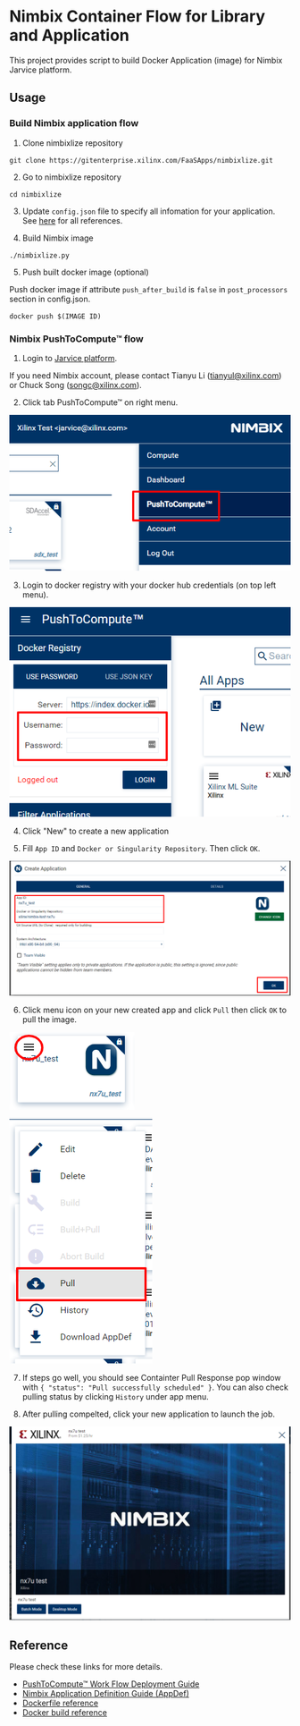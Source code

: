 # Nimbix Container Flow for Library and Application

This project provides script to build Docker Application (image) for Nimbix Jarvice platform. 

## Usage

### Build Nimbix application flow

1. Clone nimbixlize repository

```
git clone https://gitenterprise.xilinx.com/FaaSApps/nimbixlize.git
```

2. Go to nimbixlize repository

```
cd nimbixlize
```

3. Update `config.json` file to specify all infomation for your application. See [here](doc/config.md) for all references.  

4. Build Nimbix image

```
./nimbixlize.py
```

5. Push built docker image (optional)

Push docker image if attribute `push_after_build` is `false` in `post_processors` section in config.json. 

```
docker push $(IMAGE ID)
```
### Nimbix PushToCompute™ flow

1. Login to [Jarvice platform](https://platform.jarvice.com/). 

If you need Nimbix account, please contact Tianyu Li (tianyul@xilinx.com) or Chuck Song (songc@xilinx.com).

2. Click tab PushToCompute™ on right menu. 

![PushToCompute™](doc/pushtocompute.png)

3. Login to docker registry with your docker hub credentials (on top left menu). 

![Login to docker registry](doc/dockertegistry.png)

4. Click "New" to create a new application

5. Fill `App ID` and `Docker or Singularity Repository`. Then click `OK`. 

![Create Application](doc/createapp.png)

6. Click menu icon on your new created app and click `Pull` then click `OK` to pull the image. 

![Pull Image 1](doc/pull1.png)

![Pull Image 2](doc/pull2.png)

7. If steps go well, you should see Containter Pull Response pop window with `{ "status": "Pull successfully scheduled" }`. You can also check pulling status by clicking `History` under app menu. 

8. After pulling compelted, click your new application to launch the job. 

![Launch app](doc/launch.png)

## Reference

Please check these links for more details. 

* [PushToCompute™ Work Flow Deployment Guide](https://jarvice.readthedocs.io/en/latest/cicd/)
* [Nimbix Application Definition Guide (AppDef)](https://jarvice.readthedocs.io/en/latest/appdef/)
* [Dockerfile reference](https://docs.docker.com/engine/reference/builder/)
* [Docker build reference](https://docs.docker.com/engine/reference/commandline/build/)